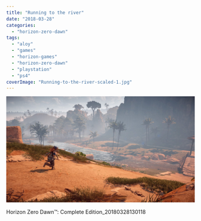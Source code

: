 ```yaml
---
title: "Running to the river"
date: "2018-03-28"
categories: 
  - "horizon-zero-dawn"
tags: 
  - "aloy"
  - "games"
  - "horizon-games"
  - "horizon-zero-dawn"
  - "playstation"
  - "ps4"
coverImage: "Running-to-the-river-scaled-1.jpg"
---
```


[![](images/Running-to-the-river-scaled-1.jpg)](https://davidpeach.co.uk/wp-content/uploads/2023/01/Running-to-the-river-scaled-1.jpg)

Horizon Zero Dawn™: Complete Edition\_20180328130118
